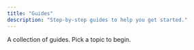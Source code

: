 ```yaml
---
title: "Guides"
description: "Step-by-step guides to help you get started."
---
```


A collection of guides. Pick a topic to begin.
